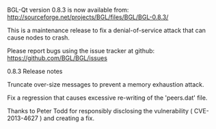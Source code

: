 BGL-Qt version 0.8.3 is now available from:
  http://sourceforge.net/projects/BGL/files/BGL/BGL-0.8.3/

This is a maintenance release to fix a denial-of-service attack that
can cause nodes to crash.

Please report bugs using the issue tracker at github:
  https://github.com/BGL/BGL/issues

0.8.3 Release notes

Truncate over-size messages to prevent a memory exhaustion attack.

Fix a regression that causes excessive re-writing of the 'peers.dat' file.


Thanks to Peter Todd for responsibly disclosing the vulnerability
( CVE-2013-4627 ) and creating a fix.
